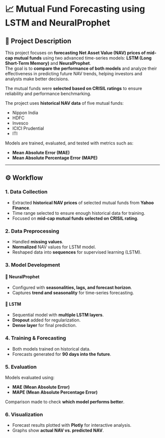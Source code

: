 # 📈 Mutual Fund Forecasting using LSTM and NeuralProphet  

## 📝 Project Description  
This project focuses on **forecasting Net Asset Value (NAV) prices of mid-cap mutual funds** using two advanced time-series models: **LSTM (Long Short-Term Memory)** and **NeuralProphet**.  
The goal is to **compare the performance of both models** and analyze their effectiveness in predicting future NAV trends, helping investors and analysts make better decisions.  

The mutual funds were **selected based on CRISIL ratings** to ensure reliability and performance benchmarking.  

The project uses **historical NAV data** of five mutual funds:  
- Nippon India  
- HDFC  
- Invesco  
- ICICI Prudential  
- ITI  

Models are trained, evaluated, and tested with metrics such as:  
- **Mean Absolute Error (MAE)**  
- **Mean Absolute Percentage Error (MAPE)**  

---

## ⚙️ Workflow  

### 1. Data Collection  
- Extracted **historical NAV prices** of selected mutual funds from **Yahoo Finance**.  
- Time range selected to ensure enough historical data for training.  
- Focused on **mid-cap mutual funds selected on CRISIL rating**.  

### 2. Data Preprocessing  
- Handled **missing values**.  
- **Normalized** NAV values for LSTM model.  
- Reshaped data into **sequences** for supervised learning (LSTM).  

### 3. Model Development  

#### 🔹 NeuralProphet  
- Configured with **seasonalities, lags, and forecast horizon**.  
- Captures **trend and seasonality** for time-series forecasting.  

#### 🔹 LSTM  
- Sequential model with **multiple LSTM layers**.  
- **Dropout** added for regularization.  
- **Dense layer** for final prediction.  

### 4. Training & Forecasting  
- Both models trained on historical data.  
- Forecasts generated for **90 days into the future**.  

### 5. Evaluation  
Models evaluated using:  
- **MAE (Mean Absolute Error)**  
- **MAPE (Mean Absolute Percentage Error)**  

Comparison made to check **which model performs better**.  

### 6. Visualization  
- Forecast results plotted with **Plotly** for interactive analysis.  
- Graphs show **actual NAV vs. predicted NAV**.  



